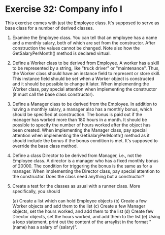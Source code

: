 ﻿# Exercise 32: Company info I

This exercise comes with just the Employee class. It's supposed to serve as 
base class for a number of derived classes.

  1. Examine the Employee class. You can tell that an employee has a name 
     and a monthly salary, both of which are set from the constructor. 
	 After construction the values cannot be changed. Note also how the 
	 GetSalaryPerMonth() method is declared virtual.

  2. Define a Worker class to be derived from Employee. A 
     worker has a skill to be represented by a string, like "truck driver" 
	 or "maintenance". Thus, the Worker class should have an instance field 
	 to represent or store skill. This instance field should be set when a
	 Worker object is constructed and it should be possible to change it 
	 later. When implementing the Worker class, pay special attention when 
	 implementing the constructor (it must call the base class constructor).

  3. Define a Manager class to be derived from the Employee. In addition to 
     having a monthly salary, a manager also has a monthly bonus, which should 
	 be specified at construction. The bonus is paid out if the manager has 
	 worked more than 180 hours in a month. It should be possible to specify 
	 the number of hours worked after the object has been created. When implementing 
	 the Manager class, pay special attention when implementing the 
	 GetSalaryPerMonth() method as it should include the bonus if the bonus 
	 condition is met. It's supposed to override the base class method.

  4. Define a class Director to be derived from Manager, i.e., not the Employee 
     class. A director is a manager who has a fixed monthly bonus of 20000. The 
	 condition for triggering the bonus is the same as for a manager. When 
	 implementing the Director class, pay special attention to the constructor. Does 
	 the class need anything but a constructor?

  5. Create a test for the classes as usual with a runner class. More 
     specifically, you should 
	 
	 (a) Create a list which can hold Employee objects
	 (b) Create a few Worker objects and add them to the list
	 (c) Create a few Manager objects, set the hours worked, and add them to 
	     the list
     (d) Create few Director objects, set the hours worked, and add 
	     them to the list
     (e) Using a loop statement, print out the content of the arraylist in the
	     format "(name) has a salary of (salary)".